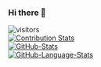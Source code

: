 ### Hi there 👋
![visitors](https://visitor-badge.laobi.icu/badge?page_id=Jagdender.Jagdender)  
[![Contribution Stats](https://github-contribution-stats.vercel.app/api/?username=Jagdender)](https://github.com/LordDashMe/github-contribution-stats/)  
[![GitHub-Stats](https://github-readme-stats.vercel.app/api?username=Jagdender&theme=transparent&show_icons=true&count_private=true)](https://github.com/anuraghazra/github-readme-stats)  
[![GitHub-Language-Stats](https://github-stats-josstorer.vercel.app/api/top-langs/?username=Jagdender&count_private=true&title_color=006AFF&icon_color=0579C3&text_color=417E87&bg_color=00000000&layout=compact&hide=scss&exclude_repo=-,Draw-Numbers,Garbage-Classification-Search)](https://github.com/anuraghazra/github-readme-stats)  
<!--
**Jagdender/Jagdender** is a ✨ _special_ ✨ repository because its `README.md` (this file) appears on your GitHub profile.

Here are some ideas to get you started:

- 🔭 I’m currently working on ...
- 🌱 I’m currently learning ...
- 👯 I’m looking to collaborate on ...
- 🤔 I’m looking for help with ...
- 💬 Ask me about ...
- 📫 How to reach me: ...
- 😄 Pronouns: ...
- ⚡ Fun fact: ...
-->
